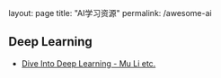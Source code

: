 layout: page
title: "AI学习资源"
permalink: /awesome-ai


## Deep Learning
- [Dive Into Deep Learning - Mu Li etc.](https://d2l.ai/)